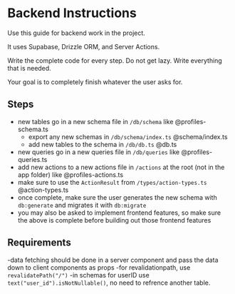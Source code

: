 # Backend Instructions

Use this guide for backend work in the project.

It uses Supabase, Drizzle ORM, and Server Actions.

Write the complete code for every step. Do not get lazy. Write everything that is needed.

Your goal is to completely finish whatever the user asks for.

## Steps

- new tables go in a new schema file in `/db/schema` like @profiles-schema.ts
  - export any new schemas in `/db/schema/index.ts` @schema/index.ts
  - add new tables to the schema in `/db/db.ts` @db.ts
- new queries go in a new queries file in `/db/queries` like @profiles-queries.ts
- add new actions to a new actions file in `/actions` at the root (not in the app folder) like @profiles-actions.ts
- make sure to use the `ActionResult` from `/types/action-types.ts` @action-types.ts
- once complete, make sure the user generates the new schema with `db:generate` and migrates it with `db:migrate`
- you may also be asked to implement frontend features, so make sure the above is complete before building out those frontend features

## Requirements

-data fetching should be done in a server component and pass the data down to client components as props
-for revalidationpath, use `revalidatePath("/")` 
-in schemas for userID use `text("user_id").isNotNullable()`, no need to refrence another table.
